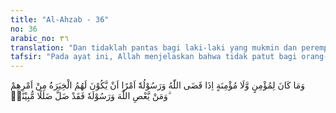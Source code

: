 ```yaml
---
title: "Al-Ahzab - 36"
no: 36
arabic_no: ٣٦
translation: "Dan tidaklah pantas bagi laki-laki yang mukmin dan perempuan yang mukmin, apabila Allah dan Rasul-Nya telah menetapkan suatu ketetapan, akan ada pilihan (yang lain) bagi mereka tentang urusan mereka. Dan barangsiapa mendurhakai Allah dan Rasul-Nya, maka sungguh, dia telah tersesat, dengan kesesatan yang nyata."
tafsir: "Pada ayat ini, Allah menjelaskan bahwa tidak patut bagi orang-orang yang beriman baik laki-laki maupun perempuan, apabila Allah dan rasul-Nya telah menetapkan ketentuan, mereka memilih ketentuan lain yang bertentangan dengan ketetapan keduanya. Menentukan pilihan sendiri yang tidak sesuai dengan ketentuan dari Allah dan rasul-Nya berarti mendurhakai perintah keduanya, dan tersesat dari jalan yang benar. Hal seperti itu diancam pula oleh Allah dengan firman-Nya:\n\nMaka hendaklah orang-orang yang menyalahi perintah Rasul-Nya takut akan mendapat cobaan atau ditimpa azab yang pedih. (an-Nur/24: 63)"
---
```

وَمَا كَانَ لِمُؤْمِنٍ وَّلَا مُؤْمِنَةٍ اِذَا قَضَى اللّٰهُ وَرَسُوْلُهٗٓ اَمْرًا اَنْ يَّكُوْنَ لَهُمُ الْخِيَرَةُ مِنْ اَمْرِهِمْ ۗوَمَنْ يَّعْصِ اللّٰهَ وَرَسُوْلَهٗ فَقَدْ ضَلَّ ضَلٰلًا مُّبِيْنًاۗ  